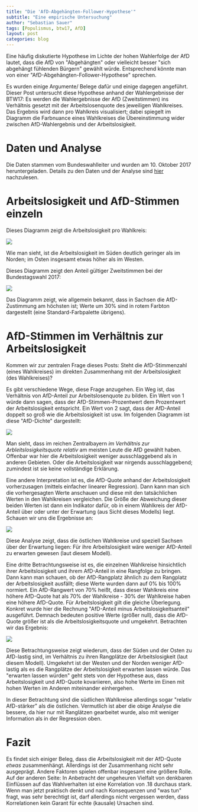 ```yaml
---
title: "Die 'AfD-Abgehängten-Follower-Hypothese'"
subtitle: "Eine empirische Untersuchung"
author: "Sebastian Sauer"
tags: [Populismus, btw17, AfD]
layout: post
categories: blog
---
```



Eine häufig diskutierte Hypothese im Lichte der hohen Wahlerfolge der AfD lautet, dass die AfD von "Abgehängten" oder vielleicht besser "sich abgehängt fühlenden Bürgern" gewählt würde. Entsprechend könnte man von einer "AfD-Abgehängten-Follower-Hypothese" sprechen.

Es wurden einige Argumente/ Belege dafür und einige dagegen angeführt. Dieser Post untersucht diese Hypothese anhand der Wahlergebnisse der BTW17: Es werden die Wahlergebnisse der AfD (Zweitstimmen) ins Verhältnis gesetzt mit der Arbeitslosenquote des jeweiligen Wahlkreises. Das Ergebnis wird dann pro Wahlkreis visualisiert; dabei spiegelt im Diagramm die Farbnuance eines Wahlkreises die Übereinstimmung wider zwischen AfD-Wahlergebnis und der Arbeitslosigkeit.

# Daten und Analyse

Die Daten stammen vom Bundeswahlleiter und wurden am 10. Oktober 2017 heruntergeladen. Details zu den Daten und der Analyse sind [hier](https://sebastiansauer.github.io/afd-map/) nachzulesen.

# Arbeitslosigkeit und AfD-Stimmen einzeln

Dieses Diagramm zeigt die Arbeitslosigkeit pro Wahlkreis:


![](https://sebastiansauer.github.io/psy_pol/images/2017-10-12/unemp.png)


Wie man sieht, ist die Arbeitslosigkeit im Süden deutlich geringer als im Norden; im Osten insgesamt etwas höher als im Westen.

Dieses Diagramm zeigt den Anteil gültiger Zweitstimmen bei der Bundestagswahl 2017:

![](https://sebastiansauer.github.io/psy_pol/images/2017-10-12/afd_prop.png)

Das Diagramm zeigt, wie allgemein bekannt, dass in Sachsen die AfD-Zustimmung am höchsten ist; Werte um 30% sind in rotem Farbton dargestellt (eine Standard-Farbpalette übrigens).

# AfD-Stimmen im Verhältnis zur Arbeitslosigkeit

Kommen wir zur zentralen Frage dieses Posts: Steht die AfD-Stimmenzahl (eines Wahlkreises) im direkten Zusammenhang mit der Arbeitslosigkeit (des Wahlkreises)?

Es gibt verschiedene Wege, diese Frage anzugehen. Ein Weg ist, das Verhältnis von AfD-Anteil zur Arbeitslosenquote zu bilden. Ein Wert von 1 würde dann sagen, dass der AfD-Stimmen-Prozentwert dem Prozentwert der Arbeitslosigkeit entspricht. Ein Wert von 2 sagt, dass der AfD-Anteil doppelt so groß wie die Arbeitslosigkeit ist usw. Im folgenden Diagramm ist diese "AfD-Dichte" dargestellt:

![](https://sebastiansauer.github.io/psy_pol/images/2017-10-12/afd_dens.png)

Man sieht, dass im reichen Zentralbayern *im Verhältnis zur Arbleitslosigkeitsquote relativ* am meisten Leute die AfD gewählt haben. Offenbar war hier die Arbeitslosigkeit weniger ausschlaggebend als in anderen Gebieten. Oder die Arbeitslosigkeit war nirgends ausschlaggebend; zumindest ist sie keine vollständige Erklärung.

Eine andere Interpretation ist es, die AfD-Quote anhand der Arbeitslosigkeit vorherzusagen (mittels einfacher linearer Regression). Dann kann man sich die vorhergesagten Werte anschauen und diese mit den tatsächlichen Werten in den Wahlkreisen vergleichen. Die Größe der Abweichung dieser beiden Werten ist dann ein Indikator dafür, ob in einem Wahlkreis der AfD-Anteil über oder unter der Erwartung (aus Sicht dieses Modells) liegt. Schauen wir uns die Ergebnisse an:

![](https://sebastiansauer.github.io/psy_pol/images/2017-10-12/afd_lm.png)

Diese Analyse zeigt, dass die östlichen Wahlkreise und speziell Sachsen über der Erwartung liegen: Für ihre Arbeitslosigkeit wäre weniger AfD-Anteil zu erwarten gewesen (laut diesem Modell).

Eine dritte Betrachtungsweise ist es, die einzelnen Wahlkreise hinsichtlich ihrer Arbeitslosigkeit und ihrem AfD-Anteil in eine Rangfolge zu bringen. Dann kann man schauen, ob der AfD-Rangplatz ähnlich zu dem Rangplatz der Arbeitslosigkeit ausfällt; diese Werte wurden dann auf 0% bis 100% normiert. Ein AfD-Rangwert von 70% heißt, dass dieser Wahlkreis eine höhere AfD-Quote hat als 70% der Wahlkreise - 30% der Wahlkreise haben eine höhere AfD-Quote. Für Arbeitslosigkeit gilt die gleiche Überlegung. Konkret wurde hier die Rechnung "AfD-Anteil minus Arbeitslosigkeitsanteil" ausgeführt. Demnach bedeuten positive Werte (größer null), dass die AfD-Quote größer ist als die Arbeitslosigkeitsquote und umgekehrt. Betrachten wir das Ergebnis:

![](https://sebastiansauer.github.io/psy_pol/images/2017-10-12/afd_unemp_diff.png)

Diese Betrachtungsweise zeigt wiederum, dass der Süden und der Osten zu AfD-lastig sind, im Verhältnis zu ihren Rangplätze der Arbeitslosigkeit (laut diesem Modell). Umgekehrt ist der Westen und der Norden weniger AfD-lastig als es die Rangplätze der Arbeitslosigkeit erwarten lassen würde. Das "erwarten lassen würden" geht stets von der Hypothese aus, dass Arbeitslosigkeit und AfD-Quote kovariieren, also hohe Werte im Einen mit hohen Werten im Anderen miteinander einhergehen.

In dieser Betrachtung sind die südlichen Wahlkreise allerdings sogar "relativ AfD-stärker" als die östlichen. Vermutlich ist aber die obige Analyse die bessere, da hier nur mit Ranglätzen gearbeitet wurde, also mit weniger Information als in der Regression oben.

# Fazit
Es findet sich einiger Beleg, dass die Arbeitslosigkeit mit der AfD-Quote *etwas* zusammenhängt. Allerdings ist der Zusammenhang nicht sehr ausgeprägt. Andere Faktoren spielen offenbar insgesamt eine größere Rolle. Auf der anderen Seite: In Anbetracht der ungeheuren Vielfalt von denkbaren Einflüssen auf das Wahlverhalten ist eine Korrelation von .18 durchaus stark. Wenn man jetzt praktisch denkt und nach Konsequenzen und "was tun" fragt, was sehr berechtigt ist, darf allerdings nicht vergessen werden, dass Korrelationen kein Garant für echte (kausale) Ursachen sind.
